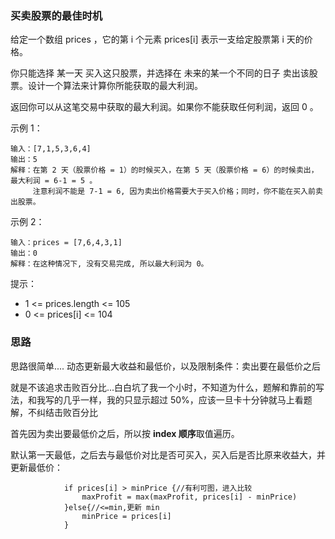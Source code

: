 ### 买卖股票的最佳时机

给定一个数组 prices ，它的第 i 个元素 prices[i] 表示一支给定股票第 i 天的价格。

你只能选择 某一天 买入这只股票，并选择在 未来的某一个不同的日子 卖出该股票。设计一个算法来计算你所能获取的最大利润。

返回你可以从这笔交易中获取的最大利润。如果你不能获取任何利润，返回 0 。

 

示例 1：

```
输入：[7,1,5,3,6,4]
输出：5
解释：在第 2 天（股票价格 = 1）的时候买入，在第 5 天（股票价格 = 6）的时候卖出，最大利润 = 6-1 = 5 。
     注意利润不能是 7-1 = 6, 因为卖出价格需要大于买入价格；同时，你不能在买入前卖出股票。
```

示例 2：

```
输入：prices = [7,6,4,3,1]
输出：0
解释：在这种情况下, 没有交易完成, 所以最大利润为 0。
```


提示：

- 1 <= prices.length <= 105
- 0 <= prices[i] <= 104

### 思路

思路很简单.... 动态更新最大收益和最低价，以及限制条件：卖出要在最低价之后

就是不该追求击败百分比...白白坑了我一个小时，不知道为什么，题解和靠前的写法，和我写的几乎一样，我的只显示超过 50%，应该一旦卡十分钟就马上看题解，不纠结击败百分比

首先因为卖出要最低价之后，所以按 **index 顺序**取值遍历。

默认第一天最低，之后去与最低价对比是否可买入，买入后是否比原来收益大，并更新最低价：

```
          	if prices[i] > minPrice {//有利可图，进入比较
                maxProfit = max(maxProfit, prices[i] - minPrice)
            }else{//<=min,更新 min
                minPrice = prices[i]
            }
```

